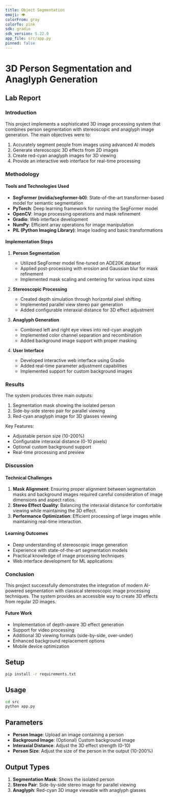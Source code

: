 ```yaml
---
title: Object Segmentation
emoji: 👁
colorFrom: gray
colorTo: pink
sdk: gradio
sdk_version: 5.22.0
app_file: src/app.py
pinned: false
---
```


# 3D Person Segmentation and Anaglyph Generation

## Lab Report

### Introduction
This project implements a sophisticated 3D image processing system that combines person segmentation with stereoscopic and anaglyph image generation. The main objectives were to:
1. Accurately segment people from images using advanced AI models
2. Generate stereoscopic 3D effects from 2D images
3. Create red-cyan anaglyph images for 3D viewing
4. Provide an interactive web interface for real-time processing

### Methodology

#### Tools and Technologies Used
- **SegFormer (nvidia/segformer-b0)**: State-of-the-art transformer-based model for semantic segmentation
- **PyTorch**: Deep learning framework for running the SegFormer model
- **OpenCV**: Image processing operations and mask refinement
- **Gradio**: Web interface development
- **NumPy**: Efficient array operations for image manipulation
- **PIL (Python Imaging Library)**: Image loading and basic transformations

#### Implementation Steps

1. **Person Segmentation**
   - Utilized SegFormer model fine-tuned on ADE20K dataset
   - Applied post-processing with erosion and Gaussian blur for mask refinement
   - Implemented mask scaling and centering for various input sizes

2. **Stereoscopic Processing**
   - Created depth simulation through horizontal pixel shifting
   - Implemented parallel view stereo pair generation
   - Added configurable interaxial distance for 3D effect adjustment

3. **Anaglyph Generation**
   - Combined left and right eye views into red-cyan anaglyph
   - Implemented color channel separation and recombination
   - Added background image support with proper masking

4. **User Interface**
   - Developed interactive web interface using Gradio
   - Added real-time parameter adjustment capabilities
   - Implemented support for custom background images

### Results

The system produces three main outputs:
1. Segmentation mask showing the isolated person
2. Side-by-side stereo pair for parallel viewing
3. Red-cyan anaglyph image for 3D glasses viewing

Key Features:
- Adjustable person size (10-200%)
- Configurable interaxial distance (0-10 pixels)
- Optional custom background support
- Real-time processing and preview

### Discussion

#### Technical Challenges
1. **Mask Alignment**: Ensuring proper alignment between segmentation masks and background images required careful consideration of image dimensions and aspect ratios.
2. **Stereo Effect Quality**: Balancing the interaxial distance for comfortable viewing while maintaining the 3D effect.
3. **Performance Optimization**: Efficient processing of large images while maintaining real-time interaction.

#### Learning Outcomes
- Deep understanding of stereoscopic image generation
- Experience with state-of-the-art segmentation models
- Practical knowledge of image processing techniques
- Web interface development for ML applications

### Conclusion

This project successfully demonstrates the integration of modern AI-powered segmentation with classical stereoscopic image processing techniques. The system provides an accessible way to create 3D effects from regular 2D images.

#### Future Work
- Implementation of depth-aware 3D effect generation
- Support for video processing
- Additional 3D viewing formats (side-by-side, over-under)
- Enhanced background replacement options
- Mobile device optimization

## Setup

```bash
pip install -r requirements.txt
```

## Usage

```bash
cd src
python app.py
```

## Parameters

- **Person Image**: Upload an image containing a person
- **Background Image**: (Optional) Custom background image
- **Interaxial Distance**: Adjust the 3D effect strength (0-10)
- **Person Size**: Adjust the size of the person in the output (10-200%)

## Output Types

1. **Segmentation Mask**: Shows the isolated person
2. **Stereo Pair**: Side-by-side stereo image for parallel viewing
3. **Anaglyph**: Red-cyan 3D image viewable with anaglyph glasses

